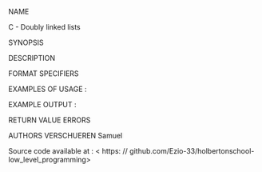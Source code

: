 NAME

C - Doubly linked lists

SYNOPSIS

DESCRIPTION

FORMAT SPECIFIERS

EXAMPLES OF USAGE :

EXAMPLE OUTPUT :

RETURN VALUE
ERRORS

AUTHORS
VERSCHUEREN Samuel

Source code available at : < https: // github.com/Ezio-33/holbertonschool-low_level_programming>
